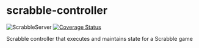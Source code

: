 # scrabble-controller

![ScrabbleServer](https://github.com/fantashley/scrabble-controller/workflows/ScrabbleServer/badge.svg)
[![Coverage Status](https://coveralls.io/repos/github/fantashley/scrabble-controller/badge.svg)](https://coveralls.io/github/fantashley/scrabble-controller)

Scrabble controller that executes and maintains state for a Scrabble game
